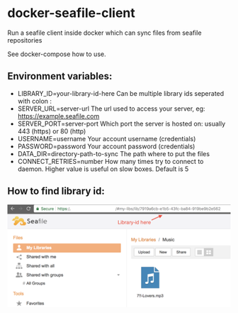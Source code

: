 # docker-seafile-client
Run a seafile client inside docker which can sync files from seafile repositories

See docker-compose how to use.

## Environment variables:
 - LIBRARY_ID=your-library-id-here   Can be multiple library ids seperated with colon :
 - SERVER_URL=server-url             The url used to access your server, eg: https://example.seafile.com
 - SERVER_PORT=server-port           Which port the server is hosted on: usually 443 (https) or 80 (http)
 - USERNAME=username                 Your account username (credentials)
 - PASSWORD=password                 Your account password (credentials)
 - DATA_DIR=directory-path-to-sync   The path where to put the files
 - CONNECT_RETRIES=number            How many times try to connect to daemon. Higher value is useful on slow boxes. Default is 5
## How to find library id:

<img src="imgs/help.png"/>
